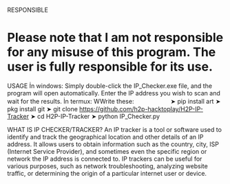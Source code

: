 
RESPONSIBLE
# Please note that I am not responsible for any misuse of this program. The user is fully responsible for its use.

USAGE
İn windows: Simply double-click the IP_Checker.exe file, and the program will open automatically. Enter the IP address you wish to scan and wait for the results.
İn termux: WWrite these:
ㅤㅤㅤㅤㅤㅤ
➤ pip install art
➤ pkg install git
➤ git clone https://github.com/h2p-hacktoplay/H2P-IP-Tracker
➤ cd H2P-IP-Tracker
➤ python IP_Checker.py

WHAT IS IP CHECKER/TRACKER?
An IP tracker is a tool or software used to identify and track the geographical location and other details of an IP address. It allows users to obtain information such as the country, city, ISP (Internet Service Provider), and sometimes even the specific region or network the IP address is connected to. IP trackers can be useful for various purposes, such as network troubleshooting, analyzing website traffic, or determining the origin of a particular internet user or device.
